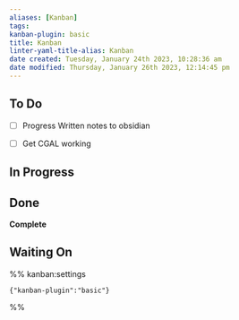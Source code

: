 ```yaml
---
aliases: [Kanban]
tags: 
kanban-plugin: basic
title: Kanban
linter-yaml-title-alias: Kanban
date created: Tuesday, January 24th 2023, 10:28:36 am
date modified: Thursday, January 26th 2023, 12:14:45 pm
---
```


## To Do

- [ ] Progress Written notes to obsidian
- [ ] Get CGAL working


## In Progress



## Done

**Complete**

## Waiting On

%% kanban:settings

```
{"kanban-plugin":"basic"}
```

%%
